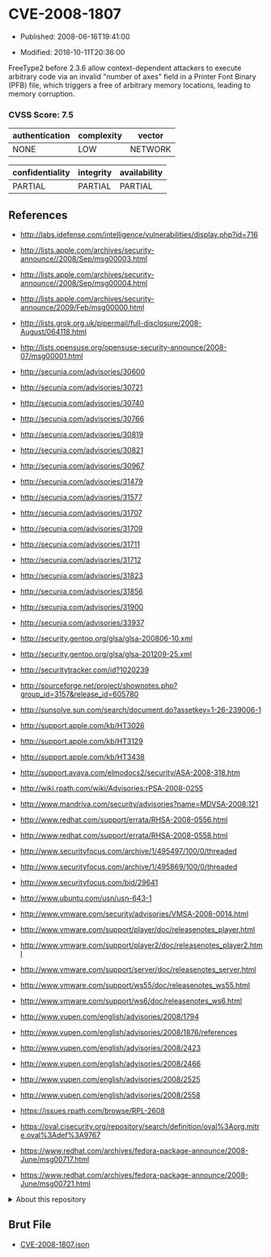 # CVE-2008-1807

- Published: 2008-06-16T19:41:00

- Modified: 2018-10-11T20:36:00

FreeType2 before 2.3.6 allow context-dependent attackers to execute arbitrary code via an invalid "number of axes" field in a Printer Font Binary (PFB) file, which triggers a free of arbitrary memory locations, leading to memory corruption.

### CVSS Score: **7.5**

| authentication | complexity | vector |
| --- | --- | --- |
| NONE | LOW | NETWORK |

| confidentiality | integrity | availability |
| --- | --- | --- |
| PARTIAL | PARTIAL | PARTIAL |

## References

* http://labs.idefense.com/intelligence/vulnerabilities/display.php?id=716

* http://lists.apple.com/archives/security-announce//2008/Sep/msg00003.html

* http://lists.apple.com/archives/security-announce//2008/Sep/msg00004.html

* http://lists.apple.com/archives/security-announce/2009/Feb/msg00000.html

* http://lists.grok.org.uk/pipermail/full-disclosure/2008-August/064118.html

* http://lists.opensuse.org/opensuse-security-announce/2008-07/msg00001.html

* http://secunia.com/advisories/30600

* http://secunia.com/advisories/30721

* http://secunia.com/advisories/30740

* http://secunia.com/advisories/30766

* http://secunia.com/advisories/30819

* http://secunia.com/advisories/30821

* http://secunia.com/advisories/30967

* http://secunia.com/advisories/31479

* http://secunia.com/advisories/31577

* http://secunia.com/advisories/31707

* http://secunia.com/advisories/31709

* http://secunia.com/advisories/31711

* http://secunia.com/advisories/31712

* http://secunia.com/advisories/31823

* http://secunia.com/advisories/31856

* http://secunia.com/advisories/31900

* http://secunia.com/advisories/33937

* http://security.gentoo.org/glsa/glsa-200806-10.xml

* http://security.gentoo.org/glsa/glsa-201209-25.xml

* http://securitytracker.com/id?1020239

* http://sourceforge.net/project/shownotes.php?group_id=3157&release_id=605780

* http://sunsolve.sun.com/search/document.do?assetkey=1-26-239006-1

* http://support.apple.com/kb/HT3026

* http://support.apple.com/kb/HT3129

* http://support.apple.com/kb/HT3438

* http://support.avaya.com/elmodocs2/security/ASA-2008-318.htm

* http://wiki.rpath.com/wiki/Advisories:rPSA-2008-0255

* http://www.mandriva.com/security/advisories?name=MDVSA-2008:121

* http://www.redhat.com/support/errata/RHSA-2008-0556.html

* http://www.redhat.com/support/errata/RHSA-2008-0558.html

* http://www.securityfocus.com/archive/1/495497/100/0/threaded

* http://www.securityfocus.com/archive/1/495869/100/0/threaded

* http://www.securityfocus.com/bid/29641

* http://www.ubuntu.com/usn/usn-643-1

* http://www.vmware.com/security/advisories/VMSA-2008-0014.html

* http://www.vmware.com/support/player/doc/releasenotes_player.html

* http://www.vmware.com/support/player2/doc/releasenotes_player2.html

* http://www.vmware.com/support/server/doc/releasenotes_server.html

* http://www.vmware.com/support/ws55/doc/releasenotes_ws55.html

* http://www.vmware.com/support/ws6/doc/releasenotes_ws6.html

* http://www.vupen.com/english/advisories/2008/1794

* http://www.vupen.com/english/advisories/2008/1876/references

* http://www.vupen.com/english/advisories/2008/2423

* http://www.vupen.com/english/advisories/2008/2466

* http://www.vupen.com/english/advisories/2008/2525

* http://www.vupen.com/english/advisories/2008/2558

* https://issues.rpath.com/browse/RPL-2608

* https://oval.cisecurity.org/repository/search/definition/oval%3Aorg.mitre.oval%3Adef%3A9767

* https://www.redhat.com/archives/fedora-package-announce/2008-June/msg00717.html

* https://www.redhat.com/archives/fedora-package-announce/2008-June/msg00721.html

<details>
<summary>About this repository</summary> 

  This repository is part of the project [Live Hack CVE](https://github.com/Live-Hack-CVE). Main website can be found [www.live-hack.org](https://www.live-hack.org) 
  
  Made by [Sn0wAlice](https://github.com/Sn0wAlice) for the people that care about security and need to have a feed of the latest CVEs. Hope you enjoy it, don't forget to star the repo and follow me on [Twitter](https://twitter.com/Sn0wAlice) and [Github](https://github.com/Sn0wAlice). And that is my [personnal website](https://www.alice-snow.me/)

  - [Home Page](https://github.com/Live-Hack-CVE)
  - [Framework](https://github.com/Live-Hack-CVE/cve-framework)
  - [CVE database](https://github.com/Live-Hack-CVE/full_database)
  - [Changelog](https://github.com/Live-Hack-CVE/Changelog)
</details>

## Brut File

* [CVE-2008-1807.json](https://raw.githubusercontent.com/Live-Hack-CVE/full_database/main/cves/2008/CVE-2008-1807.json)

